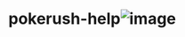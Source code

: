 # pokerush-help![image](https://user-images.githubusercontent.com/71975123/174420405-6b0813c1-f1bb-4710-a3c5-f61f66eb13fd.png)

